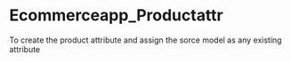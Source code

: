 # Ecommerceapp_Productattr
To create the product attribute and assign the sorce model as any existing attribute
